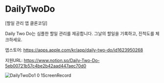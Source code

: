# DailyTwoDo
[할일 관리 앱 클론코딩]


Daily Two Do는 심플한 할일 관리를 제공합니다.
그날의 할일을 기록하고,
진척도를 체크하세요.

앱스토어: https://apps.apple.com/kr/app/daily-two-do/id1623950268

지원URL: https://www.notion.so/Daily-Two-Do-5eb00721b57c4be2b42aad447aec70d0

![DailyTwoDo1 0 1ScreenRecord](https://user-images.githubusercontent.com/72122503/168710023-eef69bcc-eef7-4ca5-9e9f-bea4086a8dbc.gif)
